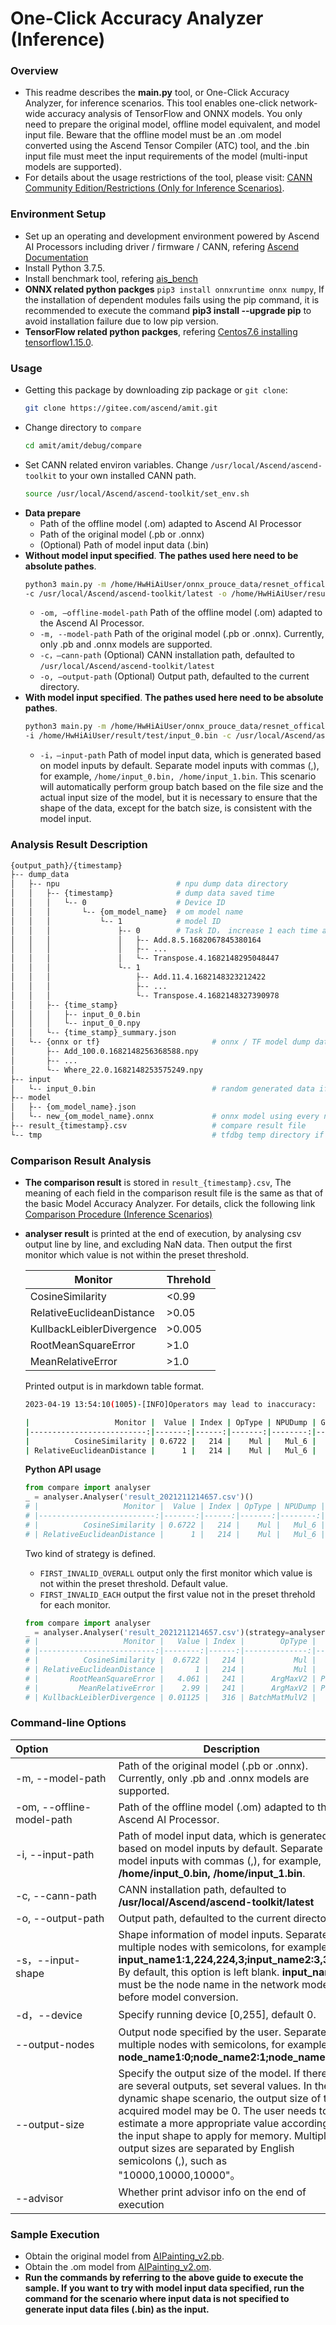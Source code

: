 # One-Click Accuracy Analyzer (Inference)

### Overview
- This readme describes the **main.py** tool, or One-Click Accuracy Analyzer, for inference scenarios. This tool enables one-click network-wide accuracy analysis of TensorFlow and ONNX models. You only need to prepare the original model, offline model equivalent, and model input file. Beware that the offline model must be an .om model converted using the Ascend Tensor Compiler (ATC) tool, and the .bin input file must meet the input requirements of the model (multi-input models are supported).  
- For details about the usage restrictions of the tool, please visit: [CANN Community Edition/Restrictions (Only for Inference Scenarios)](https://www.hiascend.com/document/detail/en/CANNCommunityEdition/60RC1alphaX/developmenttools/devtool/atlasaccuracy_16_0035.html).

### Environment Setup
- Set up an operating and development environment powered by Ascend AI Processors including driver / firmware / CANN, refering [Ascend Documentation](https://www.hiascend.com/en/document)
- Install Python 3.7.5.
- Install benchmark tool, refering [ais_bench](https://gitee.com/ascend/amit/blob/master/amit/profile/benchmark/README.md)
- **ONNX related python packges** `pip3 install onnxruntime onnx numpy`, If the installation of dependent modules fails using the pip command, it is recommended to execute the command **pip3 install --upgrade pip** to avoid installation failure due to low pip version.
- **TensorFlow related python packges**, refering [Centos7.6 installing tensorflow1.15.0](https://bbs.huaweicloud.com/blogs/181055).

### Usage
- Getting this package by downloading zip package or `git clone`:
  ```sh
  git clone https://gitee.com/ascend/amit.git
  ```
- Change directory to `compare`
  ```sh
  cd amit/amit/debug/compare
  ```
- Set CANN related environ variables. Change `/usr/local/Ascend/ascend-toolkit` to your own installed CANN path.
  ```sh
  source /usr/local/Ascend/ascend-toolkit/set_env.sh
  ```
- **Data prepare**
  - Path of the offline model (.om) adapted to Ascend AI Processor
  - Path of the original model (.pb or .onnx)
  - (Optional) Path of model input data (.bin)
- **Without model input specified**. **The pathes used here need to be absolute pathes**.
  ```sh
  python3 main.py -m /home/HwHiAiUser/onnx_prouce_data/resnet_offical.onnx -om /home/HwHiAiUser/onnx_prouce_data/model/resnet50.om \
  -c /usr/local/Ascend/ascend-toolkit/latest -o /home/HwHiAiUser/result/test
  ```
  - `-om, –offline-model-path` Path of the offline model (.om) adapted to the Ascend AI Processor.
  - `-m, --model-path` Path of the original model (.pb or .onnx). Currently, only .pb and .onnx models are supported.
  - `-c，–cann-path` (Optional) CANN installation path, defaulted to `/usr/local/Ascend/ascend-toolkit/latest`
  - `-o, –output-path` (Optional) Output path, defaulted to the current directory.
- **With model input specified**. **The pathes used here need to be absolute pathes**.
  ```sh
  python3 main.py -m /home/HwHiAiUser/onnx_prouce_data/resnet_offical.onnx -om /home/HwHiAiUser/onnx_prouce_data/model/resnet50.om \
  -i /home/HwHiAiUser/result/test/input_0.bin -c /usr/local/Ascend/ascend-toolkit/latest -o /home/HwHiAiUser/result/test
  ```
  - `-i，–input-path` Path of model input data, which is generated based on model inputs by default. Separate model inputs with commas (,), for example, `/home/input_0.bin, /home/input_1.bin`. This scenario will automatically perform group batch based on the file size and the actual input size of the model, but it is necessary to ensure that the shape of the data, except for the batch size, is consistent with the model input.

### Analysis Result Description
```sh
{output_path}/{timestamp}
├-- dump_data
│   ├-- npu                          # npu dump data directory
│   │   ├-- {timestamp}              # dump data saved time
│   │   │   └-- 0                    # Device ID
│   │   │       └-- {om_model_name}  # om model name
│   │   │           └-- 1            # model ID
│   │   │               ├-- 0        # Task ID， increase 1 each time a repeat task executed
│   │   │               │   ├-- Add.8.5.1682067845380164
│   │   │               │   ├-- ...
│   │   │               │   └-- Transpose.4.1682148295048447
│   │   │               └-- 1
│   │   │                   ├-- Add.11.4.1682148323212422
│   │   │                   ├-- ...
│   │   │                   └-- Transpose.4.1682148327390978
│   │   ├-- {time_stamp}
│   │   │   ├-- input_0_0.bin
│   │   │   └-- input_0_0.npy
│   │   └-- {time_stamp}_summary.json
│   └-- {onnx or tf}                         # onnx / TF model dump data directory
│       ├-- Add_100.0.1682148256368588.npy
│       ├-- ...
│       └-- Where_22.0.1682148253575249.npy
├-- input
│   └-- input_0.bin                          # random generated data if not specified input data
├-- model
│   ├-- {om_model_name}.json
│   └-- new_{om_model_name}.onnx             # onnx model using every node as output
├-- result_{timestamp}.csv                   # compare result file
└-- tmp                                      # tfdbg temp directory if -m {Tensorflow pb model}
```

### Comparison Result Analysis
- **The comparison result** is stored in `result_{timestamp}.csv`, The meaning of each field in the comparison result file is the same as that of the basic Model Accuracy Analyzer. For details, click the following link [Comparison Procedure (Inference Scenarios)](https://www.hiascend.com/document/detail/en/CANNCommunityEdition/60RC1alphaX/developmenttools/devtool/atlasaccuracy_16_0039.html)
- **analyser result** is printed at the end of execution, by analysing csv output line by line, and excluding NaN data. Then output the first monitor which value is not within the preset threshold.

  | Monitor                   | Threhold |
  | ------------------------- | -------- |
  | CosineSimilarity          | <0.99    |
  | RelativeEuclideanDistance | >0.05    |
  | KullbackLeiblerDivergence | >0.005   |
  | RootMeanSquareError       | >1.0     |
  | MeanRelativeError         | >1.0     |

  Printed output is in markdown table format.
  ```sh
  2023-04-19 13:54:10(1005)-[INFO]Operators may lead to inaccuracy:

  |                   Monitor |  Value | Index | OpType | NPUDump | GroundTruth |
  |--------------------------:|-------:|------:|-------:|--------:|------------:|
  |          CosineSimilarity | 0.6722 |   214 |    Mul |   Mul_6 |       Mul_6 |
  | RelativeEuclideanDistance |      1 |   214 |    Mul |   Mul_6 |       Mul_6 |
  ```
  **Python API usage**
  ```py
  from compare import analyser
  _ = analyser.Analyser('result_2021211214657.csv')()
  # |                   Monitor |  Value | Index | OpType | NPUDump | GroundTruth |
  # |--------------------------:|-------:|------:|-------:|--------:|------------:|
  # |          CosineSimilarity | 0.6722 |   214 |    Mul |   Mul_6 |       Mul_6 |
  # | RelativeEuclideanDistance |      1 |   214 |    Mul |   Mul_6 |       Mul_6 |
  ```
  Two kind of strategy is defined.
  - `FIRST_INVALID_OVERALL` output only the first monitor which value is not within the preset threshold. Default value.
  - `FIRST_INVALID_EACH` output the first value not in the preset threhold for each monitor.
  ```py
  from compare import analyser
  _ = analyser.Analyser('result_2021211214657.csv')(strategy=analyser.STRATEGIES.FIRST_INVALID_EACH)
  # |                   Monitor |   Value | Index |        OpType |                       NPUDump | GroundTruth # |
  # |--------------------------:|--------:|------:|--------------:|------------------------------:|------------:|
  # |          CosineSimilarity |  0.6722 |   214 |           Mul |                         Mul_6 |       Mul_6 |
  # | RelativeEuclideanDistance |       1 |   214 |           Mul |                         Mul_6 |       Mul_6 |
  # |       RootMeanSquareError |   4.061 |   241 |      ArgMaxV2 | PartitionedCall_ArgMax_118... | ArgMax_1180 |
  # |         MeanRelativeError |    2.99 |   241 |      ArgMaxV2 | PartitionedCall_ArgMax_118... | ArgMax_1180 |
  # | KullbackLeiblerDivergence | 0.01125 |   316 | BatchMatMulV2 |                    MatMul_179 |  MatMul_179 |
  ```

### Command-line Options

| Option&emsp;&emsp;&emsp;&emsp;&emsp;&emsp; | Description                              | Required |
| ---------------------------------------- | ---------------------------------------- | -------- |
| -m, --model-path                         | Path of the original model (.pb or .onnx). Currently, only .pb and .onnx models are supported. | Yes      |
| -om, --offline-model-path                | Path of the offline model (.om) adapted to the Ascend AI Processor. | Yes      |
| -i, --input-path                         | Path of model input data, which is generated based on model inputs by default. Separate model inputs with commas (,), for example, **/home/input\_0.bin, /home/input\_1.bin**. | No       |
| -c, --cann-path                          | CANN installation path, defaulted to **/usr/local/Ascend/ascend-toolkit/latest** | No       |
| -o, --output-path                        | Output path, defaulted to the current directory | No       |
| -s，--input-shape                         | Shape information of model inputs. Separate multiple nodes with semicolons, for example, **input_name1:1,224,224,3;input_name2:3,300**. By default, this option is left blank. **input_name** must be the node name in the network model before model conversion. | No       |
| -d，--device                              | Specify running device [0,255], default 0. | No       |
| --output-nodes                           | Output node specified by the user. Separate multiple nodes with semicolons, for example, **node_name1:0;node_name2:1;node_name3:0**. | No       |
| --output-size                            | Specify the output size of the model. If there are several outputs, set several values. In the dynamic shape scenario, the output size of the acquired model may be 0. The user needs to estimate a more appropriate value according to the input shape to apply for memory. Multiple output sizes are separated by English semicolons (,), such as "10000,10000,10000"。 | No       |
| --advisor           | Whether print advisor info on the end of execution | No    |

### Sample Execution
- Obtain the original model from [AIPainting_v2.pb](https://obs-9be7.obs.cn-east-2.myhuaweicloud.com/003_Atc_Models/AE/ATC%20Model/painting/AIPainting_v2.pb).
- Obtain the .om model from [AIPainting_v2.om](https://obs-9be7.obs.cn-east-2.myhuaweicloud.com/003_Atc_Models/AE/ATC%20Model/painting/AIPainting_v2.om).
- **Run the commands by referring to the above guide to execute the sample. If you want to try with model input data specified, run the command for the scenario where input data is not specified to generate input data files (.bin) as the input.**
